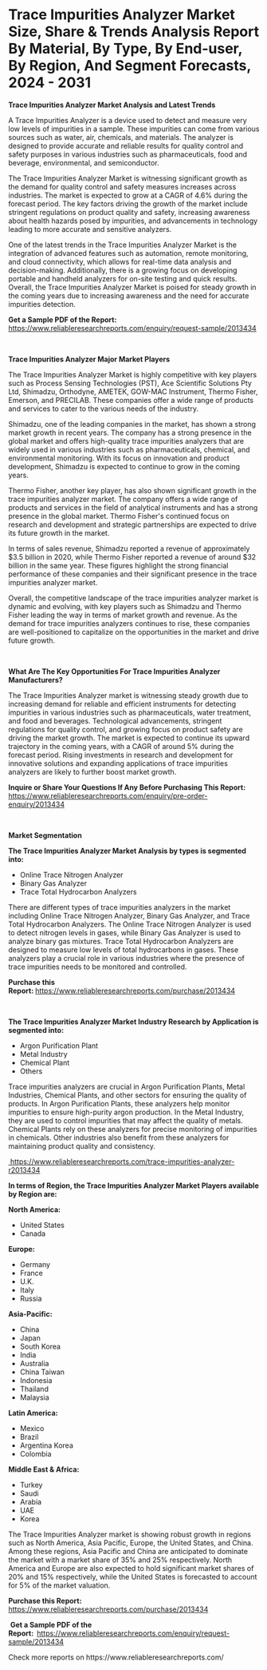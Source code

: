 <p><h1>Trace Impurities Analyzer Market Size, Share & Trends Analysis Report By Material, By Type, By End-user, By Region, And Segment Forecasts, 2024 - 2031</h1></p><p><strong>Trace Impurities Analyzer Market Analysis and Latest Trends</strong></p>
<p><p>A Trace Impurities Analyzer is a device used to detect and measure very low levels of impurities in a sample. These impurities can come from various sources such as water, air, chemicals, and materials. The analyzer is designed to provide accurate and reliable results for quality control and safety purposes in various industries such as pharmaceuticals, food and beverage, environmental, and semiconductor.</p><p>The Trace Impurities Analyzer Market is witnessing significant growth as the demand for quality control and safety measures increases across industries. The market is expected to grow at a CAGR of 4.6% during the forecast period. The key factors driving the growth of the market include stringent regulations on product quality and safety, increasing awareness about health hazards posed by impurities, and advancements in technology leading to more accurate and sensitive analyzers.</p><p>One of the latest trends in the Trace Impurities Analyzer Market is the integration of advanced features such as automation, remote monitoring, and cloud connectivity, which allows for real-time data analysis and decision-making. Additionally, there is a growing focus on developing portable and handheld analyzers for on-site testing and quick results. Overall, the Trace Impurities Analyzer Market is poised for steady growth in the coming years due to increasing awareness and the need for accurate impurities detection.</p></p>
<p><strong>Get a Sample PDF of the Report:&nbsp;</strong> <a href="https://www.reliableresearchreports.com/enquiry/request-sample/2013434">https://www.reliableresearchreports.com/enquiry/request-sample/2013434</a></p>
<p>&nbsp;</p>
<p><strong>Trace Impurities Analyzer Major Market Players</strong></p>
<p><p>The Trace Impurities Analyzer Market is highly competitive with key players such as Process Sensing Technologies (PST), Ace Scientific Solutions Pty Ltd, Shimadzu, Orthodyne, AMETEK, GOW-MAC Instrument, Thermo Fisher, Emerson, and PRECILAB. These companies offer a wide range of products and services to cater to the various needs of the industry.</p><p>Shimadzu, one of the leading companies in the market, has shown a strong market growth in recent years. The company has a strong presence in the global market and offers high-quality trace impurities analyzers that are widely used in various industries such as pharmaceuticals, chemical, and environmental monitoring. With its focus on innovation and product development, Shimadzu is expected to continue to grow in the coming years.</p><p>Thermo Fisher, another key player, has also shown significant growth in the trace impurities analyzer market. The company offers a wide range of products and services in the field of analytical instruments and has a strong presence in the global market. Thermo Fisher's continued focus on research and development and strategic partnerships are expected to drive its future growth in the market.</p><p>In terms of sales revenue, Shimadzu reported a revenue of approximately $3.5 billion in 2020, while Thermo Fisher reported a revenue of around $32 billion in the same year. These figures highlight the strong financial performance of these companies and their significant presence in the trace impurities analyzer market.</p><p>Overall, the competitive landscape of the trace impurities analyzer market is dynamic and evolving, with key players such as Shimadzu and Thermo Fisher leading the way in terms of market growth and revenue. As the demand for trace impurities analyzers continues to rise, these companies are well-positioned to capitalize on the opportunities in the market and drive future growth.</p></p>
<p>&nbsp;</p>
<p><strong>What Are The Key Opportunities For Trace Impurities Analyzer Manufacturers?</strong></p>
<p><p>The Trace Impurities Analyzer market is witnessing steady growth due to increasing demand for reliable and efficient instruments for detecting impurities in various industries such as pharmaceuticals, water treatment, and food and beverages. Technological advancements, stringent regulations for quality control, and growing focus on product safety are driving the market growth. The market is expected to continue its upward trajectory in the coming years, with a CAGR of around 5% during the forecast period. Rising investments in research and development for innovative solutions and expanding applications of trace impurities analyzers are likely to further boost market growth.</p></p>
<p><strong>Inquire or Share Your Questions If Any Before Purchasing This Report:</strong> <a href="https://www.reliableresearchreports.com/enquiry/pre-order-enquiry/2013434">https://www.reliableresearchreports.com/enquiry/pre-order-enquiry/2013434</a></p>
<p>&nbsp;</p>
<p><strong>Market Segmentation</strong></p>
<p><strong>The Trace Impurities Analyzer Market Analysis by types is segmented into:</strong></p>
<p><ul><li>Online Trace Nitrogen Analyzer</li><li>Binary Gas Analyzer</li><li>Trace Total Hydrocarbon Analyzers</li></ul></p>
<p><p>There are different types of trace impurities analyzers in the market including Online Trace Nitrogen Analyzer, Binary Gas Analyzer, and Trace Total Hydrocarbon Analyzers. The Online Trace Nitrogen Analyzer is used to detect nitrogen levels in gases, while Binary Gas Analyzer is used to analyze binary gas mixtures. Trace Total Hydrocarbon Analyzers are designed to measure low levels of total hydrocarbons in gases. These analyzers play a crucial role in various industries where the presence of trace impurities needs to be monitored and controlled.</p></p>
<p><strong>Purchase this Report:&nbsp;</strong><a href="https://www.reliableresearchreports.com/purchase/2013434">https://www.reliableresearchreports.com/purchase/2013434</a></p>
<p>&nbsp;</p>
<p><strong>The Trace Impurities Analyzer Market Industry Research by Application is segmented into:</strong></p>
<p><ul><li>Argon Purification Plant</li><li>Metal Industry</li><li>Chemical Plant</li><li>Others</li></ul></p>
<p><p>Trace impurities analyzers are crucial in Argon Purification Plants, Metal Industries, Chemical Plants, and other sectors for ensuring the quality of products. In Argon Purification Plants, these analyzers help monitor impurities to ensure high-purity argon production. In the Metal Industry, they are used to control impurities that may affect the quality of metals. Chemical Plants rely on these analyzers for precise monitoring of impurities in chemicals. Other industries also benefit from these analyzers for maintaining product quality and consistency.</p></p>
<p><a href="https://www.reliableresearchreports.com/trace-impurities-analyzer-r2013434">&nbsp;https://www.reliableresearchreports.com/trace-impurities-analyzer-r2013434</a></p>
<p><strong>In terms of Region, the Trace Impurities Analyzer Market Players available by Region are:</strong></p>
<p>
    <p> <strong> North America: </strong>
        <ul>
            <li>United States</li>
            <li>Canada</li>
        </ul>
        </p> 
    <p> <strong> Europe: </strong>
        <ul>
            <li>Germany</li>
            <li>France</li>
            <li>U.K.</li>
            <li>Italy</li>
            <li>Russia</li>
        </ul>
        </p> 
    <p> <strong> Asia-Pacific: </strong>
        <ul>
            <li>China</li>
            <li>Japan</li>
            <li>South Korea</li>
            <li>India</li>
            <li>Australia</li>
            <li>China Taiwan</li>
            <li>Indonesia</li>
            <li>Thailand</li>
            <li>Malaysia</li>
        </ul>
        </p> 
    <p> <strong> Latin America: </strong>
        <ul>
            <li>Mexico</li>
            <li>Brazil</li>
            <li>Argentina Korea</li>
            <li>Colombia</li>
        </ul>
        </p> 
    <p> <strong> Middle East & Africa: </strong>
        <ul>
            <li>Turkey</li>
            <li>Saudi</li>
            <li>Arabia</li>
            <li>UAE</li>
            <li>Korea</li>
        </ul>
    </p>
    </p>
<p><p>The Trace Impurities Analyzer market is showing robust growth in regions such as North America, Asia Pacific, Europe, the United States, and China. Among these regions, Asia Pacific and China are anticipated to dominate the market with a market share of 35% and 25% respectively. North America and Europe are also expected to hold significant market shares of 20% and 15% respectively, while the United States is forecasted to account for 5% of the market valuation.</p></p>
<p><strong>Purchase this Report: </strong><a href="https://www.reliableresearchreports.com/purchase/2013434">https://www.reliableresearchreports.com/purchase/2013434</a></p>
<p>&nbsp;<strong>Get a Sample PDF of the Report:&nbsp;&nbsp;</strong><a href="https://www.reliableresearchreports.com/enquiry/request-sample/2013434">https://www.reliableresearchreports.com/enquiry/request-sample/2013434</a></p>
<p><strong></strong></p>
<p>Check more reports on https://www.reliableresearchreports.com/</p>
